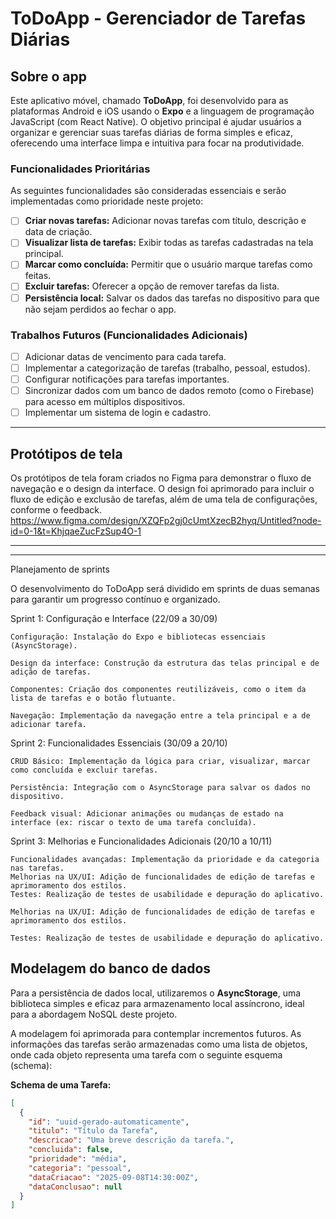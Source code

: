 # ToDoApp - Gerenciador de Tarefas Diárias

## Sobre o app

Este aplicativo móvel, chamado **ToDoApp**, foi desenvolvido para as plataformas Android e iOS usando o **Expo** e a linguagem de programação JavaScript (com React Native). O objetivo principal é ajudar usuários a organizar e gerenciar suas tarefas diárias de forma simples e eficaz, oferecendo uma interface limpa e intuitiva para focar na produtividade.

### Funcionalidades Prioritárias

As seguintes funcionalidades são consideradas essenciais e serão implementadas como prioridade neste projeto:

- [ ] **Criar novas tarefas:** Adicionar novas tarefas com título, descrição e data de criação.
- [ ] **Visualizar lista de tarefas:** Exibir todas as tarefas cadastradas na tela principal.
- [ ] **Marcar como concluída:** Permitir que o usuário marque tarefas como feitas.
- [ ] **Excluir tarefas:** Oferecer a opção de remover tarefas da lista.
- [ ] **Persistência local:** Salvar os dados das tarefas no dispositivo para que não sejam perdidos ao fechar o app.

### Trabalhos Futuros (Funcionalidades Adicionais)

- [ ] Adicionar datas de vencimento para cada tarefa.
- [ ] Implementar a categorização de tarefas (trabalho, pessoal, estudos).
- [ ] Configurar notificações para tarefas importantes.
- [ ] Sincronizar dados com um banco de dados remoto (como o Firebase) para acesso em múltiplos dispositivos.
- [ ] Implementar um sistema de login e cadastro.

---

## Protótipos de tela

Os protótipos de tela foram criados no Figma para demonstrar o fluxo de navegação e o design da interface. O design foi aprimorado para incluir o fluxo de edição e exclusão de tarefas, além de uma tela de configurações, conforme o feedback.
https://www.figma.com/design/XZQFp2gj0cUmtXzecB2hyq/Untitled?node-id=0-1&t=KhjqaeZucFzSup4O-1


---

---

Planejamento de sprints

O desenvolvimento do ToDoApp será dividido em sprints de duas semanas para garantir um progresso contínuo e organizado.

Sprint 1: Configuração e Interface (22/09 a 30/09)

    Configuração: Instalação do Expo e bibliotecas essenciais (AsyncStorage).

    Design da interface: Construção da estrutura das telas principal e de adição de tarefas.

    Componentes: Criação dos componentes reutilizáveis, como o item da lista de tarefas e o botão flutuante.

    Navegação: Implementação da navegação entre a tela principal e a de adicionar tarefa.

Sprint 2: Funcionalidades Essenciais (30/09 a 20/10)

    CRUD Básico: Implementação da lógica para criar, visualizar, marcar como concluída e excluir tarefas.

    Persistência: Integração com o AsyncStorage para salvar os dados no dispositivo.

    Feedback visual: Adicionar animações ou mudanças de estado na interface (ex: riscar o texto de uma tarefa concluída).

Sprint 3: Melhorias e Funcionalidades Adicionais (20/10 a 10/11)

    Funcionalidades avançadas: Implementação da prioridade e da categoria nas tarefas.
    Melhorias na UX/UI: Adição de funcionalidades de edição de tarefas e aprimoramento dos estilos.
    Testes: Realização de testes de usabilidade e depuração do aplicativo.

    Melhorias na UX/UI: Adição de funcionalidades de edição de tarefas e aprimoramento dos estilos.

    Testes: Realização de testes de usabilidade e depuração do aplicativo.

## Modelagem do banco de dados

Para a persistência de dados local, utilizaremos o **AsyncStorage**, uma biblioteca simples e eficaz para armazenamento local assíncrono, ideal para a abordagem NoSQL deste projeto.

A modelagem foi aprimorada para contemplar incrementos futuros. As informações das tarefas serão armazenadas como uma lista de objetos, onde cada objeto representa uma tarefa com o seguinte esquema (schema):

**Schema de uma Tarefa:**

```json
[
  {
    "id": "uuid-gerado-automaticamente",
    "titulo": "Título da Tarefa",
    "descricao": "Uma breve descrição da tarefa.",
    "concluida": false,
    "prioridade": "média",
    "categoria": "pessoal", 
    "dataCriacao": "2025-09-08T14:30:00Z",
    "dataConclusao": null 
  }
]


